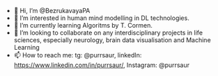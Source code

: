 - 👋 Hi, I’m @BezrukavayaPA
- 👀 I’m interested in human mind modelling in DL technologies.
- 🌱 I’m currently learning Algoritms by T. Cormen.
- 💞️ I’m looking to collaborate on any interdisciplinary projects in life sciences, especially neurology, brain data visualisation and Machine Learning
- 📫 How to reach me: tg: @purrsaur, linkedIn: https://www.linkedin.com/in/purrsaur/, Instagram: @purrsaur

<!---
BezrukavayaPA/BezrukavayaPA is a ✨ special ✨ repository because its `README.md` (this file) appears on your GitHub profile.
You can click the Preview link to take a look at your changes.
--->
